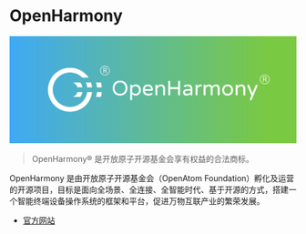 # OpenHarmony

<img class="banner-cover" src="./images/logo/openharmony_cover.svg" alt="LOGO" />

> OpenHarmony® 是开放原子开源基金会享有权益的合法商标。

OpenHarmony 是由开放原子开源基金会（OpenAtom Foundation）孵化及运营的开源项目，目标是面向全场景、全连接、全智能时代、基于开源的方式，搭建一个智能终端设备操作系统的框架和平台，促进万物互联产业的繁荣发展。

- [官方网站](https://www.openharmony.cn/)
